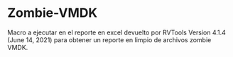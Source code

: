 # Zombie-VMDK
Macro a ejecutar en el reporte en excel devuelto por RVTools Version 4.1.4 (June 14, 2021) para obtener un reporte en limpio de archivos zombie VMDK.

